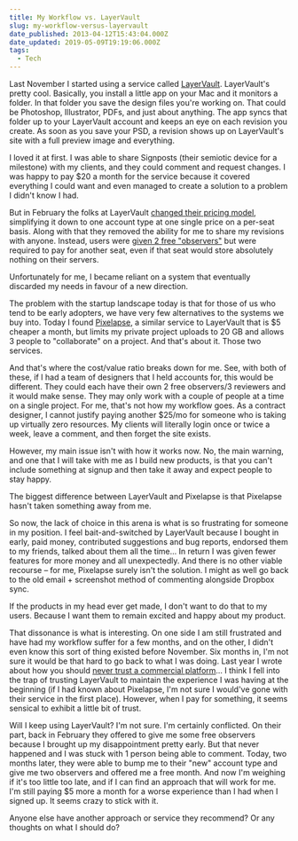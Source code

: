```yaml
---
title: My Workflow vs. LayerVault
slug: my-workflow-versus-layervault
date_published: 2013-04-12T15:43:04.000Z
date_updated: 2019-05-09T19:19:06.000Z
tags:
  - Tech
---
```


Last November I started using a service called [LayerVault](http://layervault.com). LayerVault's pretty cool. Basically, you install a little app on your Mac and it monitors a folder. In that folder you save the design files you're working on. That could be Photoshop, Illustrator, PDFs, and just about anything. The app syncs that folder up to your LayerVault account and keeps an eye on each revision you create. As soon as you save your PSD, a revision shows up on LayerVault's site with a full preview image and everything.

I loved it at first. I was able to share Signposts (their semiotic device for a milestone) with my clients, and they could comment and request changes. I was happy to pay $20 a month for the service because it covered everything I could want and even managed to create a solution to a problem I didn't know I had.

But in February the folks at LayerVault [changed their pricing model](http://layervault.tumblr.com/post/41469375585/permissions), simplifying it down to one account type at one single price on a per-seat basis. Along with that they removed the ability for me to share my revisions with anyone. Instead, users were [given 2 free "observers"](http://layervault.tumblr.com/post/41792047800/free-observers-and-annual-billing) but were required to pay for another seat, even if that seat would store absolutely nothing on their servers.

Unfortunately for me, I became reliant on a system that eventually discarded my needs in favour of a new direction.

The problem with the startup landscape today is that for those of us who tend to be early adopters, we have very few alternatives to the systems we buy into. Today I found [Pixelapse](http://www.pixelapse.com), a similar service to LayerVault that is $5 cheaper a month, but limits my private project uploads to 20 GB and allows 3 people to "collaborate" on a project. And that's about it. Those two services.

And that's where the cost/value ratio breaks down for me. See, with both of these, if I had a team of designers that I held accounts for, this would be different. They could each have their own 2 free observers/3 reviewers and it would make sense. They may only work with a couple of people at a time on a single project. For me, that's not how my workflow goes. As a contract designer, I cannot justify paying another $25/mo for someone who is taking up virtually zero resources. My clients will literally login once or twice a week, leave a comment, and then forget the site exists.

However, my main issue isn't with how it works now. No, the main warning, and one that I will take with me as I build new products, is that you can't include something at signup and then take it away and expect people to stay happy.

The biggest difference between LayerVault and Pixelapse is that Pixelapse hasn't taken something away from me.

So now, the lack of choice in this arena is what is so frustrating for someone in my position. I feel bait-and-switched by LayerVault because I bought in early, paid money, contributed suggestions and bug reports, endorsed them to my friends, talked about them all the time... In return I was given fewer features for more money and all unexpectedly. And there is no other viable recourse – for me, Pixelapse surely isn't the solution. I might as well go back to the old email + screenshot method of commenting alongside Dropbox sync.

If the products in my head ever get made, I don't want to do that to my users. Because I want them to remain excited and happy about my product.

That dissonance is what is interesting. On one side I am still frustrated and have had my workflow suffer for a few months, and on the other, I didn't even know this sort of thing existed before November. Six months in, I'm not sure it would be that hard to go back to what I was doing. Last year I wrote about how you should [never trust a commercial platform](/posts/never-trust-a-commercial-platform/)... I think I fell into the trap of trusting LayerVault to maintain the experience I was having at the beginning (if I had known about Pixelapse, I'm not sure I would've gone with their service in the first place). However, when I pay for something, it seems sensical to exhibit a little bit of trust.

Will I keep using LayerVault? I'm not sure. I'm certainly conflicted. On their part, back in February they offered to give me some free observers because I brought up my disappointment pretty early. But that never happened and I was stuck with 1 person being able to comment. Today, two months later, they were able to bump me to their "new" account type and give me two observers and offered me a free month. And now I'm weighing if it's too little too late, and if I can find an approach that will work for me. I'm still paying $5 more a month for a worse experience than I had when I signed up. It seems crazy to stick with it.

Anyone else have another approach or service they recommend? Or any thoughts on what I should do?
